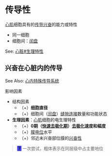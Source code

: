 # 传导性

[心肌](心肌.md)细胞具有的[传导](传导.md)[兴奋](兴奋.md)的能力或特性

- 同一细胞
- 细胞间：[闰盘](闰盘.md)

See: [心脏#生理特性](心脏.md#生理特性)

## 兴奋在心脏内的传导

See Also: [心内特殊传导系统](心内特殊传导系统.md)

影响因素
- 结构因素
    - （+）**细胞直径**
    - （+）细胞间（[闰盘](闰盘.md)）[缝隙连接](缝隙连接.md)数量和功能状态
- **生理因素**：[心肌](心肌.md)细胞的电生理特性
    - （+）**0期（[快速去极化期](快速去极化期.md)）[去极化](去极化.md)速度和幅度**
    - （+）[膜电位](膜电位.md)水平
    - （+）邻近未兴奋部位膜的[兴奋性](兴奋性.md)

> <mark style="background-color:#4444dd;">？</mark> 一次尝试，粗体表示在同层级中占主要地位
